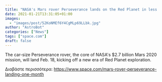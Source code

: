 ```yaml
---
title: "NASA's Mars rover Perseverance lands on the Red Planet in less than a month!"
date: 2021-01-21T13:31:05+01:00
images:
  - "images/post/52KoNMEf6Y4CgMLp69LLbk.jpg"
author: "AstroBot"
categories: ["News"]
tags: ["space.com"]
draft: false
---
```


The car-size Perseverance rover, the core of NASA's $2.7 billion Mars 2020 mission, will land Feb. 18, kicking off a new era of Red Planet exploration. 

Διαβάστε περισσότερα: https://www.space.com/mars-rover-perseverance-landing-one-month
